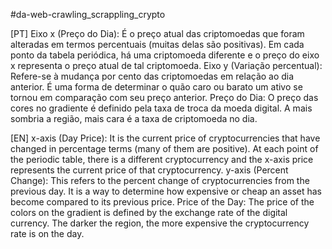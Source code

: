 #da-web-crawling_scrappling_crypto


[PT] Eixo x (Preço do Dia): É o preço atual das criptomoedas que foram alteradas em termos percentuais (muitas delas são positivas). Em cada ponto da tabela periódica, há uma criptomoeda diferente e o preço do eixo x representa o preço atual de tal criptomoeda.
Eixo y (Variação percentual): Refere-se à mudança por cento das criptomoedas em relação ao dia anterior. É uma forma de determinar o quão caro ou barato um ativo se tornou em comparação com seu preço anterior.
Preço do Dia: O preço das cores no gradiente é definido pela taxa de troca da moeda digital. A mais sombria a região, mais cara é a taxa de criptomoeda no dia.


[EN] x-axis (Day Price): It is the current price of cryptocurrencies that have changed in percentage terms (many of them are positive). At each point of the periodic table, there is a different cryptocurrency and the x-axis price represents the current price of that cryptocurrency.
y-axis (Percent Change): This refers to the percent change of cryptocurrencies from the previous day. It is a way to determine how expensive or cheap an asset has become compared to its previous price.
Price of the Day: The price of the colors on the gradient is defined by the exchange rate of the digital currency. The darker the region, the more expensive the cryptocurrency rate is on the day.
